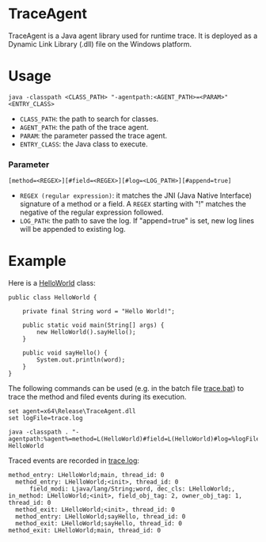 # TraceAgent

TraceAgent is a Java agent library used for runtime trace. It is deployed as a Dynamic Link Library (.dll) file on the Windows platform.

# Usage

    java -classpath <CLASS_PATH> "-agentpath:<AGENT_PATH>=<PARAM>" <ENTRY_CLASS>

- `CLASS_PATH`: the path to search for classes.
- `AGENT_PATH`: the path of the trace agent.
- `PARAM`: the parameter passed the trace agent.
- `ENTRY_CLASS`: the Java class to execute.
    
### Parameter

    [method=<REGEX>][#field=<REGEX>][#log=<LOG_PATH>][#append=true]

- `REGEX (regular expression)`: it matches the JNI (Java Native Interface) signature of a method or a field. A `REGEX` starting with "!" matches the negative of the regular expression followed.
- `LOG_PATH`: the path to save the log. If "append=true" is set, new log lines will be appended to existing log.

# Example

Here is a [HelloWorld](https://github.com/Megre/TraceAgent/blob/main/HelloWorld.java) class:

    public class HelloWorld {
	
    	private final String word = "Hello World!";
    	
    	public static void main(String[] args) {
    		new HelloWorld().sayHello();
    	}
    	
    	public void sayHello() {
    		System.out.println(word);
    	}
    }
    
The following commands can be used (e.g. in the batch file [trace.bat](https://github.com/Megre/TraceAgent/blob/main/trace.bat)) to trace the method and filed events during its execution. 

    set agent=x64\Release\TraceAgent.dll
    set logFile=trace.log
    
    java -classpath . "-agentpath:%agent%=method=L(HelloWorld)#field=L(HelloWorld)#log=%logFile%" HelloWorld

Traced events are recorded in [trace.log](https://github.com/Megre/TraceAgent/blob/main/trace.log):

    method_entry: LHelloWorld;main, thread_id: 0
      method_entry: LHelloWorld;<init>, thread_id: 0
          field_modi: Ljava/lang/String;word, dec_cls: LHelloWorld;, in_method: LHelloWorld;<init>, field_obj_tag: 2, owner_obj_tag: 1, thread_id: 0
      method_exit: LHelloWorld;<init>, thread_id: 0
      method_entry: LHelloWorld;sayHello, thread_id: 0
      method_exit: LHelloWorld;sayHello, thread_id: 0
    method_exit: LHelloWorld;main, thread_id: 0
